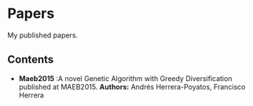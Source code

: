 # Papers

My published papers.

## Contents

- **Maeb2015** :A novel Genetic Algorithm with Greedy Diversification published at MAEB2015. **Authors:** Andrés Herrera-Poyatos, Francisco Herrera
